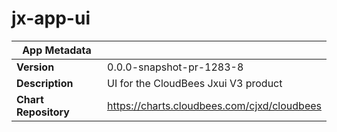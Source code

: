 # jx-app-ui

|App Metadata||
|---|---|
| **Version** | 0.0.0-snapshot-pr-1283-8 |
| **Description** | UI for the CloudBees Jxui V3 product |
| **Chart Repository** | https://charts.cloudbees.com/cjxd/cloudbees |
